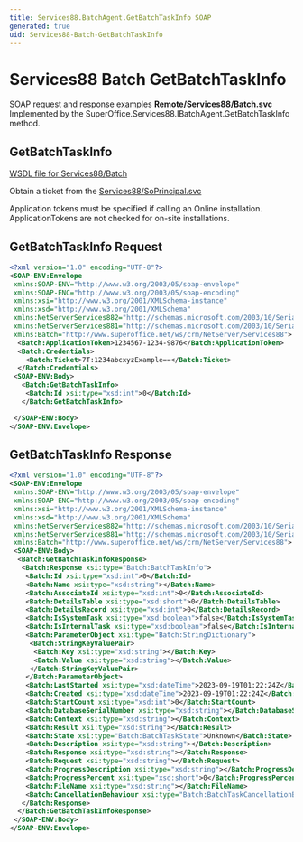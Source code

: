 ```yaml
---
title: Services88.BatchAgent.GetBatchTaskInfo SOAP
generated: true
uid: Services88-Batch-GetBatchTaskInfo
---
```


# Services88 Batch GetBatchTaskInfo

SOAP request and response examples **Remote/Services88/Batch.svc**
Implemented by the <see cref="M:SuperOffice.Services88.IBatchAgent.GetBatchTaskInfo">SuperOffice.Services88.IBatchAgent.GetBatchTaskInfo</see> method.

## GetBatchTaskInfo





[WSDL file for Services88/Batch](../Services88-Batch.md)

Obtain a ticket from the [Services88/SoPrincipal.svc](../SoPrincipal/index.md)

Application tokens must be specified if calling an Online installation. ApplicationTokens are not checked for on-site installations.

## GetBatchTaskInfo Request

```xml
<?xml version="1.0" encoding="UTF-8"?>
<SOAP-ENV:Envelope
 xmlns:SOAP-ENV="http://www.w3.org/2003/05/soap-envelope"
 xmlns:SOAP-ENC="http://www.w3.org/2003/05/soap-encoding"
 xmlns:xsi="http://www.w3.org/2001/XMLSchema-instance"
 xmlns:xsd="http://www.w3.org/2001/XMLSchema"
 xmlns:NetServerServices882="http://schemas.microsoft.com/2003/10/Serialization/Arrays"
 xmlns:NetServerServices881="http://schemas.microsoft.com/2003/10/Serialization/"
 xmlns:Batch="http://www.superoffice.net/ws/crm/NetServer/Services88">
  <Batch:ApplicationToken>1234567-1234-9876</Batch:ApplicationToken>
  <Batch:Credentials>
    <Batch:Ticket>7T:1234abcxyzExample==</Batch:Ticket>
  </Batch:Credentials>
 <SOAP-ENV:Body>
   <Batch:GetBatchTaskInfo>
    <Batch:Id xsi:type="xsd:int">0</Batch:Id>
   </Batch:GetBatchTaskInfo>

 </SOAP-ENV:Body>
</SOAP-ENV:Envelope>

```


## GetBatchTaskInfo Response

```xml
<?xml version="1.0" encoding="UTF-8"?>
<SOAP-ENV:Envelope
 xmlns:SOAP-ENV="http://www.w3.org/2003/05/soap-envelope"
 xmlns:SOAP-ENC="http://www.w3.org/2003/05/soap-encoding"
 xmlns:xsi="http://www.w3.org/2001/XMLSchema-instance"
 xmlns:xsd="http://www.w3.org/2001/XMLSchema"
 xmlns:NetServerServices882="http://schemas.microsoft.com/2003/10/Serialization/Arrays"
 xmlns:NetServerServices881="http://schemas.microsoft.com/2003/10/Serialization/"
 xmlns:Batch="http://www.superoffice.net/ws/crm/NetServer/Services88">
 <SOAP-ENV:Body>
  <Batch:GetBatchTaskInfoResponse>
   <Batch:Response xsi:type="Batch:BatchTaskInfo">
    <Batch:Id xsi:type="xsd:int">0</Batch:Id>
    <Batch:Name xsi:type="xsd:string"></Batch:Name>
    <Batch:AssociateId xsi:type="xsd:int">0</Batch:AssociateId>
    <Batch:DetailsTable xsi:type="xsd:short">0</Batch:DetailsTable>
    <Batch:DetailsRecord xsi:type="xsd:int">0</Batch:DetailsRecord>
    <Batch:IsSystemTask xsi:type="xsd:boolean">false</Batch:IsSystemTask>
    <Batch:IsInternalTask xsi:type="xsd:boolean">false</Batch:IsInternalTask>
    <Batch:ParameterObject xsi:type="Batch:StringDictionary">
     <Batch:StringKeyValuePair>
      <Batch:Key xsi:type="xsd:string"></Batch:Key>
      <Batch:Value xsi:type="xsd:string"></Batch:Value>
     </Batch:StringKeyValuePair>
    </Batch:ParameterObject>
    <Batch:LastStarted xsi:type="xsd:dateTime">2023-09-19T01:22:24Z</Batch:LastStarted>
    <Batch:Created xsi:type="xsd:dateTime">2023-09-19T01:22:24Z</Batch:Created>
    <Batch:StartCount xsi:type="xsd:int">0</Batch:StartCount>
    <Batch:DatabaseSerialNumber xsi:type="xsd:string"></Batch:DatabaseSerialNumber>
    <Batch:Context xsi:type="xsd:string"></Batch:Context>
    <Batch:Result xsi:type="xsd:string"></Batch:Result>
    <Batch:State xsi:type="Batch:BatchTaskState">Unknown</Batch:State>
    <Batch:Description xsi:type="xsd:string"></Batch:Description>
    <Batch:Response xsi:type="xsd:string"></Batch:Response>
    <Batch:Request xsi:type="xsd:string"></Batch:Request>
    <Batch:ProgressDescription xsi:type="xsd:string"></Batch:ProgressDescription>
    <Batch:ProgressPercent xsi:type="xsd:short">0</Batch:ProgressPercent>
    <Batch:FileName xsi:type="xsd:string"></Batch:FileName>
    <Batch:CancellationBehaviour xsi:type="Batch:BatchTaskCancellationBehaviour">CanCancel</Batch:CancellationBehaviour>
   </Batch:Response>
  </Batch:GetBatchTaskInfoResponse>
 </SOAP-ENV:Body>
</SOAP-ENV:Envelope>

```

